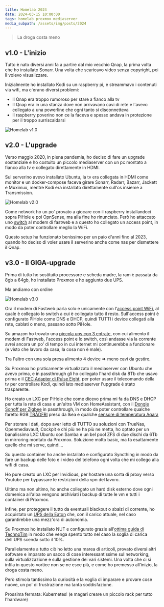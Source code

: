 ```yaml
---
title: Homelab 2024
date: 2024-03-15 10:00:00
tags: homelab proxmox mediaserver
media_subpath: /assets/img/posts/2024
---
```

> La droga costa meno

## v1.0 - L'inizio
Tutto è nato diversi anni fa a partire dal mio vecchio Qnap, la prima volta che ho installato Sonarr. Una volta che scaricavo video senza copyright, poi li volevo visualizzare.

Inizialmente ho installato Kodi su un raspberry pi, e streammavo i contenuti via wifi, ma c'erano diversi problemi:
- Il Qnap era troppo rumoroso per stare a fianco alla tv
- Il Qnap era in una stanza dove non arrivavano cavi di rete e l'avevo collegato a una powerline che ogni tanto si disconnetteva
- Il raspberry poverino non ce la faceva e spesso andava in protezione per il troppo surriscaldarsi

![Homelab v1.0](homelab1.png)

## v2.0 - L'upgrade
Verso maggio 2020, in piena pandemia, ho deciso di fare un upgrade sostanziale e ho costuito un piccolo mediaserver con un pc montato a fianco alla tv e collegato direttamente in HDMI.

Sul serverino avevo installato Ubuntu, la tv era collegata in HDMI come monitor e un docker-compose faceva girare Sonarr, Radarr, Bazarr, Jackett e Muximux, mentre Kodi era installato direttamente sull'os insieme a Transmission.

![Homelab v2.0](homelab2.png)

Come network ho un po' provato a giocare con il raspberry installandoci sopra PiHole e poi OpnSense, ma alla fine ho rinunciato. Però ho attaccato uno [switch](https://amzn.to/3PmW5g5) al modem di fastweb e a questo ho collegato un access point, in modo da poter controllare meglio la WiFi.

Questo setup ha funzionato benissimo per un paio d'anni fino al 2023, quando ho deciso di voler usare il serverino anche come nas per dismettere il Qnap.

## v3.0 - Il GIGA-upgrade
Prima di tutto ho sostituito processore e scheda madre, la ram è passata da 8gb a 64gb, ho installato Proxmox e ho aggiunto due UPS.

Ma andiamo con ordine

![Homelab v3.0](homelab3.png)

Ora il modem di Fastweb parla solo e unicamente con l'[access point WiFi](https://amzn.to/492hHW1), al quale è collegato lo switch a cui è collegato tutto il resto.
Sull'access point è configurato PiHole come DNS e DHCP, quindi TUTTI i device collegati alla rete, cablati o meno, passano sotto PiHole.

Su amazon ho trovato una [piccola ups con 3 entrate](https://amzn.to/3vbCJnu), con cui alimento il modem di Fastweb, l'access point e lo switch, così andasse via la corrente avrei ancora un po' di tempo in cui internet mi continuerebbe a funzionare (e visto che lavoro da casa, la cosa non è male).

Tra l'altro con una sola presa alimento 4 device => meno cavi da gestire.

Su Proxmox ho praticamente virtualizzato il mediaserver con Ubuntu che avevo prima, e in passthrough gli ho collegato l'hard disk da 8Tb che usavo prima e il [CEC Adapter di Pulse Eight](https://www.pulse-eight.com/p/104/usb-hdmi-cec-adapter), per poter usare il telecomando della tv per controllare Kodi, quindi lato mediaserver l'upgrade è stato trasparente.

Ho creato un LXC per PiHole che come dicevo prima mi fa da DNS e DHCP per tutta la rete di casa e un'altra VM con HomeAssistant, con il [Dongle Sonoff per Zigbee](https://amzn.to/3VeE0EV) in passthrough, in modo da poter controllare qualche faretto RGB [TRÅDFRI](https://www.ikea.com/it/it/p/tradfri-lampadina-led-gu10-345-lumen-smart-intensita-regolabile-wireless-colore-e-spettro-bianco-80439228/) preso da Ikea e qualche [sensore di temperatura Aqara](https://amzn.to/43l6m2j)

Per storare i dati, dopo aver letto di TUTTO su soluzioni con TrueNas, Openmediavault, Cockpit e chi più ne ha più ne metta, ho optato per un banalissimo LXC Ubuntu con Samba e un bel pool ZFS di due dischi da 6Tb in mirroring montato da Proxmox. Soluzione molto basic, ma fa esattamente quello che mi serve, quindi...

Su questo container ho anche installato e configurato Syncthing in modo da fare un backup delle foto e i video del telefono ogni volta che mi collego alla wifi di casa.

Ho pure creato un LXC per Invidious, per hostare una sorta di proxy verso Youtube per bypassare le restrizioni della vpn del lavoro.

Ultimo ma non ultimo, ho anche collegato un hard disk esterno dove ogni domenica all'alba vengono archiviati i backup di tutte le vm e tutti i container di Proxmox.

Infine, per proteggere il tutto da eventuali blackout o sbalzi di corrente, ho acquistato un [UPS della Eaton](https://amzn.to/3TBxvL7) che, con il carico attuale, nel caso garantirebbe una mezz'ora di autonomia.

Su Proxmox ho installato NUT e configurato grazie all'[ottima guida di TechnoTim](https://www.youtube.com/watch?v=vyBP7wpN72c) in modo che venga spento tutto nel caso la soglia di carica dell'UPS scenda sotto il 10%.

Parallelamente a tutto ciò ho letto una marea di articoli, provato diversi altri software e imparato un sacco di cose interessantissime sul networking, sulla virtualizzazione e sulla gestione dei vari sistemi. Una volta che ci si infila in questo vortice non se ne esce più, e come ho premesso all'inizio, la droga costa meno.

Però stimola tantissimo la curiosità e la voglia di imparare e provare cose nuove, un po' di frustrazione ma tanta soddisfazione.

Prossima fermata: Kubernetes! (e magari creare un piccolo rack per tutto l'hardware)
